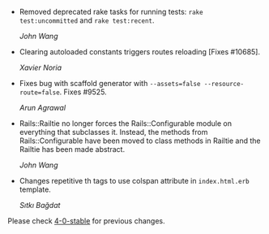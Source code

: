 *   Removed deprecated rake tasks for running tests: `rake test:uncommitted` and
    `rake test:recent`.

    *John Wang*

*   Clearing autoloaded constants triggers routes reloading [Fixes #10685].

    *Xavier Noria*

*   Fixes bug with scaffold generator with `--assets=false --resource-route=false`.
    Fixes #9525.

    *Arun Agrawal*

*   Rails::Railtie no longer forces the Rails::Configurable module on everything
    that subclasses it. Instead, the methods from Rails::Configurable have been
    moved to class methods in Railtie and the Railtie has been made abstract.

    *John Wang*

*   Changes repetitive th tags to use colspan attribute in `index.html.erb` template.

    *Sıtkı Bağdat*

Please check [4-0-stable](https://github.com/rails/rails/blob/4-0-stable/railties/CHANGELOG.md) for previous changes.
